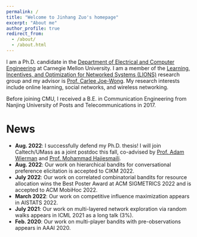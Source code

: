 ```yaml
---
permalink: /
title: "Welcome to Jinhang Zuo's homepage"
excerpt: "About me"
author_profile: true
redirect_from: 
  - /about/
  - /about.html
---
```

I am a Ph.D. candidate in the [Department of Electrical and Computer Engineering](https://www.ece.cmu.edu/) at Carnegie Mellon University. I am a member of the [Learning, Incentives, and Optimization for Networked Systems (LIONS)](https://research.ece.cmu.edu/lions/index.html) research group and my advisor is [Prof. Carlee Joe-Wong](https://www.andrew.cmu.edu/user/cjoewong/). My research interests include online learning, social networks, and wireless networking.

Before joining CMU, I received a B.E. in Communication Engineering from Nanjing University of Posts and Telecommunications in 2017.

News
======
- **Aug. 2022**: I successfully defend my Ph.D. thesis! I will join Caltech/UMass as a joint postdoc this fall, co-advised by [Prof. Adam Wierman](https://adamwierman.com/) and [Prof. Mohammad Hajiesmaili](https://groups.cs.umass.edu/hajiesmaili/).
- **Aug. 2022**: Our work on hierarchical bandits for conversational preference elicitation is accepted to CIKM 2022.
- **July 2022**: Our work on correlated combinatorial bandits for resource allocation wins the Best Poster Award at ACM SIGMETRICS 2022 and is accepted to ACM MobiHoc 2022.
- **March 2022**: Our work on competitive influence maximization appears in AISTATS 2022.
- **July 2021**: Our work on multi-layered network exploration via random walks appears in ICML 2021 as a long talk (3%).
- **Feb. 2020**: Our work on multi-player bandits with pre-observations appears in AAAI 2020.